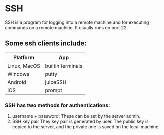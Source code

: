 # SSH

SSH is a program for logging into a remote machine and for executing commands on a remote machine.
It usually runs on port 22.

## Some ssh clients include:
| Platform | App |
| --- | --- |
| Linux, MacOS | builtin terminals
| Windows | putty | 
| Android | juiceSSH |
| iOS | prompt |

### SSH has two methods for authentications:
1. username + password:
These can be set by the server admin.
2. SSH key pair
They key pair is generated by user. The public key is copied to the server, and the private one is saved on the local machine.




